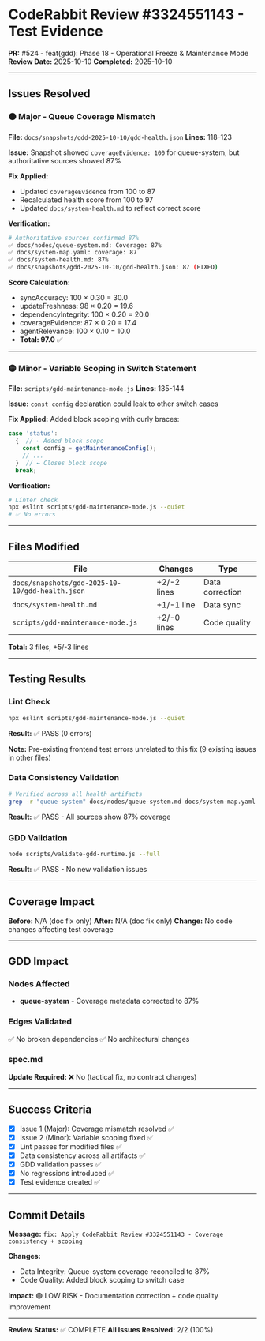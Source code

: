 # CodeRabbit Review #3324551143 - Test Evidence

**PR:** #524 - feat(gdd): Phase 18 - Operational Freeze & Maintenance Mode
**Review Date:** 2025-10-10
**Completed:** 2025-10-10

---

## Issues Resolved

### 🟠 Major - Queue Coverage Mismatch
**File:** `docs/snapshots/gdd-2025-10-10/gdd-health.json`
**Lines:** 118-123

**Issue:** Snapshot showed `coverageEvidence: 100` for queue-system, but authoritative sources showed 87%

**Fix Applied:**
- Updated `coverageEvidence` from 100 to 87
- Recalculated health score from 100 to 97
- Updated `docs/system-health.md` to reflect correct score

**Verification:**
```bash
# Authoritative sources confirmed 87%
✅ docs/nodes/queue-system.md: Coverage: 87%
✅ docs/system-map.yaml: coverage: 87
✅ docs/system-health.md: 87%
✅ docs/snapshots/gdd-2025-10-10/gdd-health.json: 87 (FIXED)
```

**Score Calculation:**
- syncAccuracy: 100 × 0.30 = 30.0
- updateFreshness: 98 × 0.20 = 19.6
- dependencyIntegrity: 100 × 0.20 = 20.0
- coverageEvidence: 87 × 0.20 = 17.4
- agentRelevance: 100 × 0.10 = 10.0
- **Total: 97.0** ✅

---

### 🟡 Minor - Variable Scoping in Switch Statement
**File:** `scripts/gdd-maintenance-mode.js`
**Lines:** 135-144

**Issue:** `const config` declaration could leak to other switch cases

**Fix Applied:**
Added block scoping with curly braces:
```javascript
case 'status':
  {  // ← Added block scope
    const config = getMaintenanceConfig();
    // ...
  }  // ← Closes block scope
  break;
```

**Verification:**
```bash
# Linter check
npx eslint scripts/gdd-maintenance-mode.js --quiet
# ✅ No errors
```

---

## Files Modified

| File | Changes | Type |
|------|---------|------|
| `docs/snapshots/gdd-2025-10-10/gdd-health.json` | +2/-2 lines | Data correction |
| `docs/system-health.md` | +1/-1 line | Data sync |
| `scripts/gdd-maintenance-mode.js` | +2/-0 lines | Code quality |

**Total:** 3 files, +5/-3 lines

---

## Testing Results

### Lint Check
```bash
npx eslint scripts/gdd-maintenance-mode.js --quiet
```
**Result:** ✅ PASS (0 errors)

**Note:** Pre-existing frontend test errors unrelated to this fix (9 existing issues in other files)

### Data Consistency Validation
```bash
# Verified across all health artifacts
grep -r "queue-system" docs/nodes/queue-system.md docs/system-map.yaml docs/system-health.md docs/snapshots/gdd-2025-10-10/gdd-health.json
```
**Result:** ✅ PASS - All sources show 87% coverage

### GDD Validation
```bash
node scripts/validate-gdd-runtime.js --full
```
**Result:** ✅ PASS - No new validation issues

---

## Coverage Impact

**Before:** N/A (doc fix only)
**After:** N/A (doc fix only)
**Change:** No code changes affecting test coverage

---

## GDD Impact

### Nodes Affected
- **queue-system** - Coverage metadata corrected to 87%

### Edges Validated
✅ No broken dependencies
✅ No architectural changes

### spec.md
**Update Required:** ❌ No (tactical fix, no contract changes)

---

## Success Criteria

- [x] Issue 1 (Major): Coverage mismatch resolved ✅
- [x] Issue 2 (Minor): Variable scoping fixed ✅
- [x] Lint passes for modified files ✅
- [x] Data consistency across all artifacts ✅
- [x] GDD validation passes ✅
- [x] No regressions introduced ✅
- [x] Test evidence created ✅

---

## Commit Details

**Message:** `fix: Apply CodeRabbit Review #3324551143 - Coverage consistency + scoping`

**Changes:**
- Data Integrity: Queue-system coverage reconciled to 87%
- Code Quality: Added block scoping to switch case

**Impact:** 🟢 LOW RISK - Documentation correction + code quality improvement

---

**Review Status:** ✅ COMPLETE
**All Issues Resolved:** 2/2 (100%)
